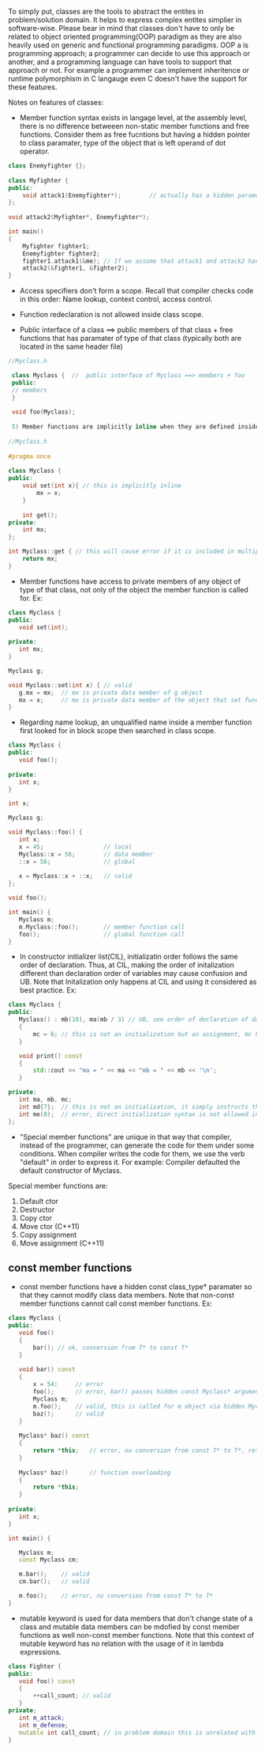 To simply put, classes are the tools to abstract the entites in problem/solution domain. It helps to express complex entites simplier in software-wise. 
Please bear in mind that classes don't have to only be related to object oriented programming(OOP) paradigm as they are also heavily used on generic and functional programming paradigms. OOP a is programming approach; a programmer can decide to use this approach or another, and a programming language can have tools to support that approach or not. 
For example a programmer can implement inheritence or runtime polymorphism in C langauge even C doesn't have the support for these features.
 
Notes on features of classes:

- Member function syntax exists in langage level, at the assembly level, there is no difference betweeen non-static member functions and free functions. Consider them as free fucntions but having a hidden pointer to class paramater, type of the object that is left operand of dot operator. 
```cpp
class Enemyfighter {};
 
class Myfighter { 
public:
	void attack1(Enemyfighter*); 		// actually has a hidden parameter of type Myfighter*
};
	
void attack2(Myfighter*, Enemyfighter*);

int main()
{
	Myfighter fighter1;
	Enemyfighter fighter2;
	fighter1.attack1(&me); // If we assume that attack1 and attack2 have the same effect, it is much more clear on attack1 that which object is taking the action
	attack2(&fighter1, &fighter2);
}
 ```
- Access specifiers don't form a scope. Recall that compiler checks code in this order: Name lookup, context control, access control.
 
- Function redeclaration is not allowed inside class scope.
 
- Public interface of a class ==> public members of that class + free functions that has paramater of type of that class (typically both are located in the same header file)
```cpp
//Myclass.h

 class Myclass {  //  public interface of Myclass ==> members + foo
 public:
 // members
 }
 
 void foo(Myclass); 
 
 5) Member functions are implicitly inline when they are defined inside class, thus they don't violate ODR even if the class is placed in header file and this header file included by multiple source files. Ex:
 
//Myclass.h
 
#pragma once
 
class Myclass { 
public:
	void set(int x){ // this is implicitly inline 
		mx = x;
	}
	
	int get();
private: 
	int mx;
};

int Myclass::get { // this will cause error if it is included in multiple source files. It should qualified as inline in declaration or definition or both.
	return mx;
}
```
- Member functions have access to private members of any object of type of that class, not only of the object the member function is called for. Ex:
 ```cpp
class Myclass {
public:
	void set(int);
	
private: 
	int mx;
}

Myclass g;

void Myclass::set(int x) { // valid
	g.mx = mx;	// mx is private data member of g object
	mx = x;		// mx is private data member of the object that set function is called for
}
 ```
- Regarding name lookup, an unqualified name inside a member function first looked for in block scope then searched in class scope.
 ```cpp
class Myclass {
public:
	void foo();
	
private: 
	int x;
}

int x;

Myclass g;

void Myclass::foo() {
	int x;
	x = 45;					// local
	Myclass::x = 56;		// data member
	::x = 56;				// global
	
	x = Myclass::x + ::x; 	// valid
};

void foo();

int main() {
	Myclass m;
	m.Myclass::foo();		// member function call
	foo();					// global function call
}
 ```
- In constructor initializer list(CIL), initializatin order follows the same order of declaration. 
Thus, at CIL, making the order of initalization different than declaration order of variables may cause confusion and UB. Note that Initalization only happens at CIL and using it considered as best practice. Ex:
 ```cpp
class Myclass {
public:
	Myclass() : mb(10), ma(mb / 3) // UB, see order of declaration of data members. ma is initalized with an indeterminate value since mb had a indeterminate value during initialization of ma
	{
		mc = 6; // this is not an initialization but an assignment, mc has already been initialized at CIL
	}

	void print() const
	{
		std::cout << "ma = " << ma << "mb = " << mb << '\n';
	}

private:
	int ma, mb, mc;
	int md{7};	// this is not an initialization, it simply instructs the compiler to initialize this variable with the specified value at CIL
	int me(8);	// error, direct initialization syntax is not allowed inside class
};
 ```
- "Special member functions" are unique in that way that compiler, instead of the programmer, can generate the code for them under some conditions. When compiler writes the code for them, we use the verb "default" in order to express it. For example: Compiler defaulted the default constructor of Myclass.

Special member functions are:

1. Default ctor  
2. Destructor  
3. Copy ctor  
4. Move ctor (C++11)  
5. Copy assignment  
6. Move assignment (C++11)  

## const member functions

- const member functions have a hidden const class_type* paramater so that they cannot modify class data members. Note that non-const member functions cannot call const member functions. Ex:
 ```cpp
class Myclass {
public:
	void foo() 
	{
		bar(); // ok, conversion from T* to const T*
	}
	
	void bar() const
	{
		x = 54: 	// error
		foo();		// error, bar() passes hidden const Myclass* argument to foo(), but there is no conversion from const T* to T*.
		Myclass m;
		m.foo();	// valid, this is called for m object via hidden Myclass*
		baz();		// valid
	}
	
	Myclass* baz() const
	{
		return *this;	// error, no conversion from const T* to T*, return type should be const Myclass*
	}
	
	Myclass* baz() 		// function overloading
	{
		return *this;
	}
	
private:
	int x;
}

int main() {

	Myclass m;
	const Myclass cm;

	m.bar();	// valid
	cm.bar();	// valid

	m.foo();	// error, no conversion from const T* to T*
}
```
- mutable keyword is used for data members that don't change state of a class and mutable data members can be mdofied by const member functions as well non-const member functions. Note that this context of mutable keyword has no relation with the usage of it in lambda expressions.
 ```cpp
class Fighter {
public:
	void foo() const
	{
		++call_count; // valid
	}
private;
	int m_attack;
	int m_defense;
	mutable int call_count; // in problem domain this is unrelated with the state of the object
}
 ```

